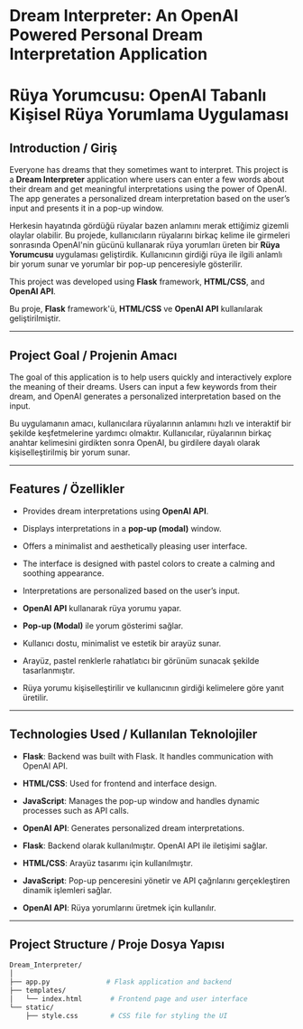# Dream Interpreter: An OpenAI Powered Personal Dream Interpretation Application
# Rüya Yorumcusu: OpenAI Tabanlı Kişisel Rüya Yorumlama Uygulaması

## Introduction / Giriş
Everyone has dreams that they sometimes want to interpret. This project is a **Dream Interpreter** application where users can enter a few words about their dream and get meaningful interpretations using the power of OpenAI. The app generates a personalized dream interpretation based on the user’s input and presents it in a pop-up window.

Herkesin hayatında gördüğü rüyalar bazen anlamını merak ettiğimiz gizemli olaylar olabilir. Bu projede, kullanıcıların rüyalarını birkaç kelime ile girmeleri sonrasında OpenAI'nin gücünü kullanarak rüya yorumları üreten bir **Rüya Yorumcusu** uygulaması geliştirdik. Kullanıcının girdiği rüya ile ilgili anlamlı bir yorum sunar ve yorumlar bir pop-up penceresiyle gösterilir.

This project was developed using **Flask** framework, **HTML/CSS**, and **OpenAI API**.

Bu proje, **Flask** framework'ü, **HTML/CSS** ve **OpenAI API** kullanılarak geliştirilmiştir.

---

## Project Goal / Projenin Amacı
The goal of this application is to help users quickly and interactively explore the meaning of their dreams. Users can input a few keywords from their dream, and OpenAI generates a personalized interpretation based on the input.

Bu uygulamanın amacı, kullanıcılara rüyalarının anlamını hızlı ve interaktif bir şekilde keşfetmelerine yardımcı olmaktır. Kullanıcılar, rüyalarının birkaç anahtar kelimesini girdikten sonra OpenAI, bu girdilere dayalı olarak kişiselleştirilmiş bir yorum sunar.

---

## Features / Özellikler
- Provides dream interpretations using **OpenAI API**.
- Displays interpretations in a **pop-up (modal)** window.
- Offers a minimalist and aesthetically pleasing user interface.
- The interface is designed with pastel colors to create a calming and soothing appearance.
- Interpretations are personalized based on the user’s input.

- **OpenAI API** kullanarak rüya yorumu yapar.
- **Pop-up (Modal)** ile yorum gösterimi sağlar.
- Kullanıcı dostu, minimalist ve estetik bir arayüz sunar.
- Arayüz, pastel renklerle rahatlatıcı bir görünüm sunacak şekilde tasarlanmıştır.
- Rüya yorumu kişiselleştirilir ve kullanıcının girdiği kelimelere göre yanıt üretilir.

---

## Technologies Used / Kullanılan Teknolojiler
- **Flask**: Backend was built with Flask. It handles communication with OpenAI API.
- **HTML/CSS**: Used for frontend and interface design.
- **JavaScript**: Manages the pop-up window and handles dynamic processes such as API calls.
- **OpenAI API**: Generates personalized dream interpretations.

- **Flask**: Backend olarak kullanılmıştır. OpenAI API ile iletişimi sağlar.
- **HTML/CSS**: Arayüz tasarımı için kullanılmıştır.
- **JavaScript**: Pop-up penceresini yönetir ve API çağrılarını gerçekleştiren dinamik işlemleri sağlar.
- **OpenAI API**: Rüya yorumlarını üretmek için kullanılır.

---

## Project Structure / Proje Dosya Yapısı
```bash
Dream_Interpreter/
│
├── app.py              # Flask application and backend
├── templates/
│   └── index.html       # Frontend page and user interface
└── static/
    ├── style.css        # CSS file for styling the UI
